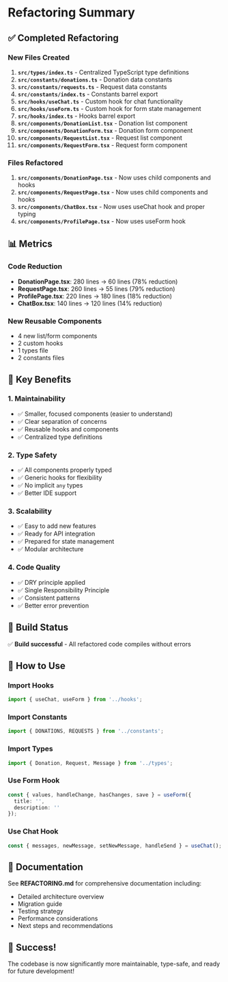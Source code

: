 # Refactoring Summary

## ✅ Completed Refactoring

### New Files Created
1. **`src/types/index.ts`** - Centralized TypeScript type definitions
2. **`src/constants/donations.ts`** - Donation data constants
3. **`src/constants/requests.ts`** - Request data constants
4. **`src/constants/index.ts`** - Constants barrel export
5. **`src/hooks/useChat.ts`** - Custom hook for chat functionality
6. **`src/hooks/useForm.ts`** - Custom hook for form state management
7. **`src/hooks/index.ts`** - Hooks barrel export
8. **`src/components/DonationList.tsx`** - Donation list component
9. **`src/components/DonationForm.tsx`** - Donation form component
10. **`src/components/RequestList.tsx`** - Request list component
11. **`src/components/RequestForm.tsx`** - Request form component

### Files Refactored
1. **`src/components/DonationPage.tsx`** - Now uses child components and hooks
2. **`src/components/RequestPage.tsx`** - Now uses child components and hooks
3. **`src/components/ChatBox.tsx`** - Now uses useChat hook and proper typing
4. **`src/components/ProfilePage.tsx`** - Now uses useForm hook

## 📊 Metrics

### Code Reduction
- **DonationPage.tsx**: 280 lines → 60 lines (78% reduction)
- **RequestPage.tsx**: 260 lines → 55 lines (79% reduction)
- **ProfilePage.tsx**: 220 lines → 180 lines (18% reduction)
- **ChatBox.tsx**: 140 lines → 120 lines (14% reduction)

### New Reusable Components
- 4 new list/form components
- 2 custom hooks
- 1 types file
- 2 constants files

## 🎯 Key Benefits

### 1. Maintainability
- ✅ Smaller, focused components (easier to understand)
- ✅ Clear separation of concerns
- ✅ Reusable hooks and components
- ✅ Centralized type definitions

### 2. Type Safety
- ✅ All components properly typed
- ✅ Generic hooks for flexibility
- ✅ No implicit `any` types
- ✅ Better IDE support

### 3. Scalability
- ✅ Easy to add new features
- ✅ Ready for API integration
- ✅ Prepared for state management
- ✅ Modular architecture

### 4. Code Quality
- ✅ DRY principle applied
- ✅ Single Responsibility Principle
- ✅ Consistent patterns
- ✅ Better error prevention

## 🚀 Build Status
✅ **Build successful** - All refactored code compiles without errors

## 📝 How to Use

### Import Hooks
```typescript
import { useChat, useForm } from '../hooks';
```

### Import Constants
```typescript
import { DONATIONS, REQUESTS } from '../constants';
```

### Import Types
```typescript
import { Donation, Request, Message } from '../types';
```

### Use Form Hook
```typescript
const { values, handleChange, hasChanges, save } = useForm({
  title: '',
  description: ''
});
```

### Use Chat Hook
```typescript
const { messages, newMessage, setNewMessage, handleSend } = useChat();
```

## 📖 Documentation
See **REFACTORING.md** for comprehensive documentation including:
- Detailed architecture overview
- Migration guide
- Testing strategy
- Performance considerations
- Next steps and recommendations

## 🎉 Success!
The codebase is now significantly more maintainable, type-safe, and ready for future development!
